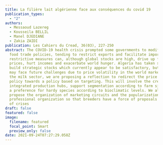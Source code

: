 ```yaml
---
title: La filière lait algérienne face aux conséquences du covid 19
publication_types:
  - "2"
authors:
  - Messaoud Lazereg
  - Kousseila BELLIL
  - Manel DJEDIANE
  - Zakia ZAIDI
publication: Les Cahiers du Cread, 36(03), 227-250
abstract: The COVID-19 health crisis prompted some governments to modify their
  food trade policies, tending to restrict exports and facilitate imports. These
  restrictive measures can, although global stocks are high, drive up food
  prices, hurt incomes and exacerbate world hunger. Algeria has taken steps to
  build strategic stocks which currently appear to be satisfactory, but which
  may face future challenges due to price volatility in the world market. For
  the milk sector, we are proposing a reflection to redirect the price subsidy
  policy towards a policy based on targeting. This will involve the creation of
  integrated production hubs, support segmentation according to farm sizes, and
  a preference for hardy species according to bioclimatic levels. We also
  propose the organization of marketing circuits and the popularization of
  professional organization so that breeders have a force of proposals in case
  of crises
draft: false
featured: false
image:
  filename: featured
  focal_point: Smart
  preview_only: false
date: 2021-09-24T07:27:29.058Z
---
```


